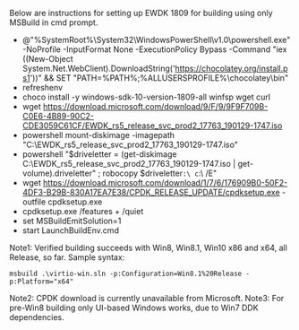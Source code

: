 Below are instructions for setting up EWDK 1809 for building using only MSBuild in cmd prompt.

- @"%SystemRoot%\System32\WindowsPowerShell\v1.0\powershell.exe" -NoProfile -InputFormat None -ExecutionPolicy Bypass -Command "iex ((New-Object System.Net.WebClient).DownloadString('https://chocolatey.org/install.ps1'))" && SET "PATH=%PATH%;%ALLUSERSPROFILE%\chocolatey\bin"
- refreshenv
- choco install -y windows-sdk-10-version-1809-all winfsp wget curl
- wget https://download.microsoft.com/download/9/F/9/9F9F709B-C0E6-4B89-90C2-CDE3059C61CF/EWDK_rs5_release_svc_prod2_17763_190129-1747.iso
- powershell mount-diskimage -imagepath "C:\EWDK_rs5_release_svc_prod2_17763_190129-1747.iso"
- powershell "$driveletter = (get-diskimage C:\EWDK_rs5_release_svc_prod2_17763_190129-1747.iso | get-volume).driveletter" ; robocopy $driveletter`:\ c`:\ /E"
- wget https://download.microsoft.com/download/1/7/6/176909B0-50F2-4DF3-B29B-830A17EA7E38/CPDK_RELEASE_UPDATE/cpdksetup.exe -outfile cpdksetup.exe
- cpdksetup.exe /features + /quiet
- set MSBuildEmitSolution=1
- start LaunchBuildEnv.cmd

Note1: Verified building succeeds with Win8, Win8.1, Win10 x86 and x64, all Release, so far. Sample syntax:

`msbuild .\virtio-win.sln -p:Configuration=Win8.1%20Release -p:Platform="x64"`

Note2: CPDK download is currently unavailable from Microsoft.
Note3: For pre-Win8 building only UI-based Windows works, due to Win7 DDK dependencies.